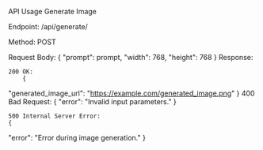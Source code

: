 

API Usage
Generate Image

Endpoint: /api/generate/

Method: POST

Request Body:
{
  "prompt": prompt,
  "width": 768,
  "height": 768
}
Response:

    200 OK:
        {
  "generated_image_url": "https://example.com/generated_image.png"
}
    400 Bad Request:
        {
  "error": "Invalid input parameters."
}

    500 Internal Server Error:
    {
  "error": "Error during image generation."
}

